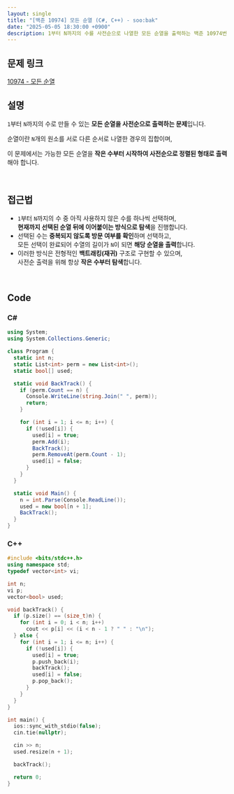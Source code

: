 ```yaml
---
layout: single
title: "[백준 10974] 모든 순열 (C#, C++) - soo:bak"
date: "2025-05-05 18:30:00 +0900"
description: 1부터 N까지의 수를 사전순으로 나열한 모든 순열을 출력하는 백준 10974번 문제의 C# 및 C++ 풀이 및 해설
---
```


## 문제 링크
[10974 - 모든 순열](https://www.acmicpc.net/problem/10974)

## 설명

`1`부터 `N`까지의 수로 만들 수 있는 **모든 순열을 사전순으로 출력하는 문제**입니다.

순열이란 `N`개의 원소를 서로 다른 순서로 나열한 경우의 집합이며,

이 문제에서는 가능한 모든 순열을 **작은 수부터 시작하여 사전순으로 정렬된 형태로 출력**해야 합니다.

<br>

## 접근법

- `1`부터 `N`까지의 수 중 아직 사용하지 않은 수를 하나씩 선택하며, <br>
  **현재까지 선택된 순열 뒤에 이어붙이는 방식으로 탐색**을 진행합니다.
- 선택된 수는 **중복되지 않도록 방문 여부를 확인**하며 선택하고, <br>
  모든 선택이 완료되어 수열의 길이가 `N`이 되면 **해당 순열을 출력**합니다.
- 이러한 방식은 전형적인 **백트래킹(재귀)** 구조로 구현할 수 있으며, <br>
  사전순 출력을 위해 항상 **작은 수부터 탐색**합니다.

<br>

## Code

### C#

```csharp
using System;
using System.Collections.Generic;

class Program {
  static int n;
  static List<int> perm = new List<int>();
  static bool[] used;

  static void BackTrack() {
    if (perm.Count == n) {
      Console.WriteLine(string.Join(" ", perm));
      return;
    }

    for (int i = 1; i <= n; i++) {
      if (!used[i]) {
        used[i] = true;
        perm.Add(i);
        BackTrack();
        perm.RemoveAt(perm.Count - 1);
        used[i] = false;
      }
    }
  }

  static void Main() {
    n = int.Parse(Console.ReadLine());
    used = new bool[n + 1];
    BackTrack();
  }
}
```

### C++

```cpp
#include <bits/stdc++.h>
using namespace std;
typedef vector<int> vi;

int n;
vi p;
vector<bool> used;

void backTrack() {
  if (p.size() == (size_t)n) {
    for (int i = 0; i < n; i++)
      cout << p[i] << (i < n - 1 ? " " : "\n");
  } else {
    for (int i = 1; i <= n; i++) {
      if (!used[i]) {
        used[i] = true;
        p.push_back(i);
        backTrack();
        used[i] = false;
        p.pop_back();
      }
    }
  }
}

int main() {
  ios::sync_with_stdio(false);
  cin.tie(nullptr);

  cin >> n;
  used.resize(n + 1);

  backTrack();

  return 0;
}
```
